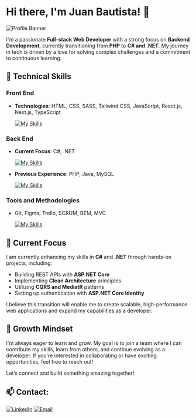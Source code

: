 # Hi there, I'm Juan Bautista! 👋

![Profile Banner](https://github.com/Shadowy-22/Shadowy-22/assets/119075581/40999ce8-b232-4128-90b1-72d0cdfca537)

I'm a passionate **Full-stack Web Developer** with a strong focus on **Backend Development**, currently transitioning from **PHP** to **C# and .NET**. My journey in tech is driven by a love for solving complex challenges and a commitment to continuous learning.

## 🔧 Technical Skills

### Front End
- **Technologies**: HTML, CSS, SASS, Tailwind CSS, JavaScript, React.js, Next.js, TypeScript
  
  [![My Skills](https://skillicons.dev/icons?i=html,css,sass,tailwind,javascript,react,next,typescript)](https://skillicons.dev)

### Back End
- **Current Focus**: C#, .NET
  
  [![My Skills](https://skillicons.dev/icons?i=cs,dotnet)](https://skillicons.dev)

- **Previous Experience**: PHP, Java, MySQL
  
  [![My Skills](https://skillicons.dev/icons?i=php,java,mysql)](https://skillicons.dev)

### Tools and Methodologies
- Git, Figma, Trello, SCRUM, BEM, MVC
  
  [![My Skills](https://skillicons.dev/icons?i=git,figma,composer)](https://skillicons.dev)

## 🚀 Current Focus

I am currently enhancing my skills in **C#** and **.NET** through hands-on projects, including:
- Building REST APIs with **ASP.NET Core**
- Implementing **Clean Architecture** principles
- Utilizing **CQRS and MediatR** patterns
- Setting up authentication with **ASP.NET Core Identity**

I believe this transition will enable me to create scalable, high-performance web applications and expand my capabilities as a developer.

## 🌱 Growth Mindset

I'm always eager to learn and grow. My goal is to join a team where I can contribute my skills, learn from others, and continue evolving as a developer. If you're interested in collaborating or have exciting opportunities, feel free to reach out!

Let’s connect and build something amazing together!

## 📫 Contact:

[![LinkedIn](https://img.shields.io/badge/Juan_Bautista_Aguilar-LinkedIn-blue?style=for-the-badge&logo=LinkedIn&logoColor=white&labelColor=101010)](https://www.linkedin.com/in/juan-bautista-aguilar-01778715b/)
[![Email](https://img.shields.io/badge/juanbautistaaguilar21@gmail.com-email-D14836?style=for-the-badge&logo=gmail&logoColor=white&labelColor=101010)](mailto:juanbautistaaguilar21@gmail.com)




<!--
**Shadowy-22/Shadowy-22** is a ✨ _special_ ✨ repository because its `README.md` (this file) appears on your GitHub profile.

Here are some ideas to get you started:

- 🔭 I’m currently working on ...
- 🌱 I’m currently learning ...
- 👯 I’m looking to collaborate on ...
- 🤔 I’m looking for help with ...
- 💬 Ask me about ...
- 📫 How to reach me: ...
- 😄 Pronouns: ...
- ⚡ Fun fact: ...
-->
